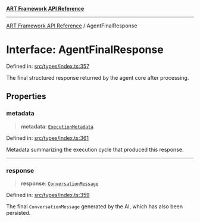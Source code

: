 [**ART Framework API Reference**](../README.md)

***

[ART Framework API Reference](../README.md) / AgentFinalResponse

# Interface: AgentFinalResponse

Defined in: [src/types/index.ts:357](https://github.com/hashangit/ART/blob/a8524de337702d2ec210d86aff2464ac0aeed73e/src/types/index.ts#L357)

The final structured response returned by the agent core after processing.

## Properties

### metadata

> **metadata**: [`ExecutionMetadata`](ExecutionMetadata.md)

Defined in: [src/types/index.ts:361](https://github.com/hashangit/ART/blob/a8524de337702d2ec210d86aff2464ac0aeed73e/src/types/index.ts#L361)

Metadata summarizing the execution cycle that produced this response.

***

### response

> **response**: [`ConversationMessage`](ConversationMessage.md)

Defined in: [src/types/index.ts:359](https://github.com/hashangit/ART/blob/a8524de337702d2ec210d86aff2464ac0aeed73e/src/types/index.ts#L359)

The final `ConversationMessage` generated by the AI, which has also been persisted.
